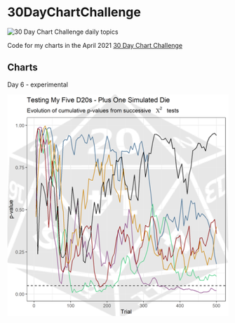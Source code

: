 # 30DayChartChallenge

![30 Day Chart Challenge daily topics](https://raw.githubusercontent.com/Z3tt/30DayChartChallenge_Collection2021/main/img/banner.png)

Code for my charts in the April 2021 [30 Day Chart Challenge](https://github.com/Z3tt/30DayChartChallenge_Collection2021)

## Charts

Day 6 - experimental

![Line chart of p-values from a series of chi-squared tests on my D20 dice](img/06-experimental.png)
